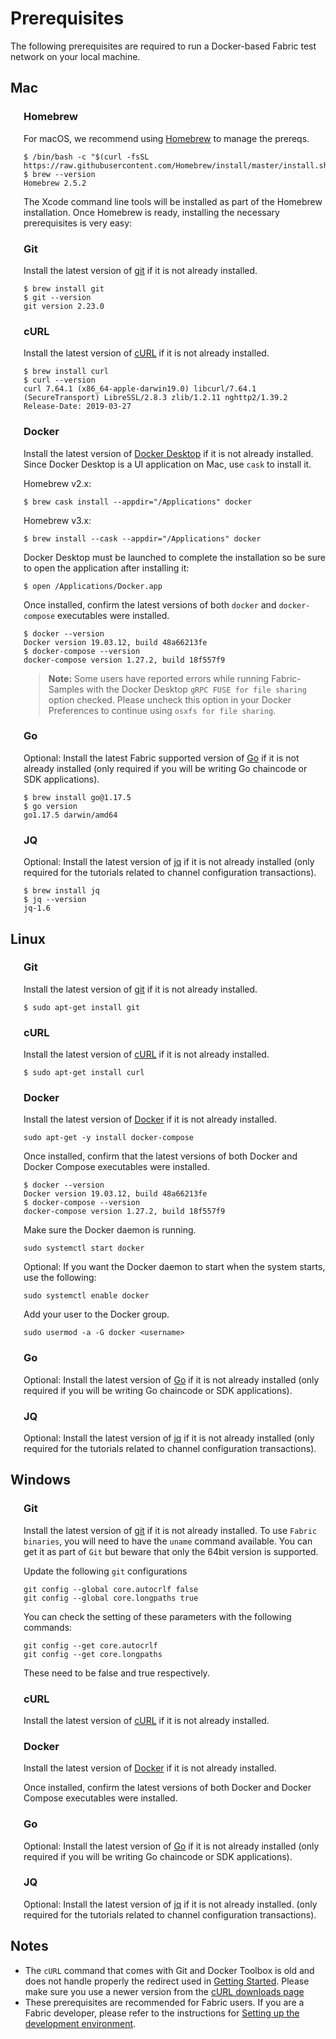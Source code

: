 # Prerequisites

The following prerequisites are required to run a Docker-based Fabric test network on your local machine.

## Mac

<!--- Indent entire section -->
<div style="margin-left: 1.5em;">

### Homebrew

For macOS, we recommend using [Homebrew](https://brew.sh) to manage the prereqs.

```shell
$ /bin/bash -c "$(curl -fsSL https://raw.githubusercontent.com/Homebrew/install/master/install.sh)"
$ brew --version
Homebrew 2.5.2
```

The Xcode command line tools will be installed as part of the Homebrew installation.
Once Homebrew is ready, installing the necessary prerequisites is very easy:

### Git

Install the latest version of [git](https://git-scm.com/downloads) if it is not already installed.

```shell
$ brew install git
$ git --version
git version 2.23.0
```

### cURL

Install the latest version of [cURL](https://curl.haxx.se/download.html) if it is not already installed.

```shell
$ brew install curl
$ curl --version
curl 7.64.1 (x86_64-apple-darwin19.0) libcurl/7.64.1 (SecureTransport) LibreSSL/2.8.3 zlib/1.2.11 nghttp2/1.39.2
Release-Date: 2019-03-27
```

### Docker

Install the latest version of [Docker Desktop](https://docs.docker.com/get-docker/) if it is not already installed.
Since Docker Desktop is a UI application on Mac, use `cask` to install it.

Homebrew v2.x:

```shell
$ brew cask install --appdir="/Applications" docker
```

Homebrew v3.x:

```shell
$ brew install --cask --appdir="/Applications" docker
```

Docker Desktop must be launched to complete the installation so be sure to open the application after installing it:

```shell
$ open /Applications/Docker.app
```

Once installed, confirm the latest versions of both `docker` and `docker-compose` executables were installed.

```shell
$ docker --version
Docker version 19.03.12, build 48a66213fe
$ docker-compose --version
docker-compose version 1.27.2, build 18f557f9
```

> **Note:** Some users have reported errors while running Fabric-Samples with the Docker Desktop `gRPC FUSE for file sharing` option checked.
> Please uncheck this option in your Docker Preferences to continue using `osxfs for file sharing`.

### Go

Optional: Install the latest Fabric supported version of [Go](https://golang.org/doc/install) if it is not already
installed (only required if you will be writing Go chaincode or SDK applications).

```shell
$ brew install go@1.17.5
$ go version
go1.17.5 darwin/amd64
```

### JQ

Optional: Install the latest version of [jq](https://stedolan.github.io/jq/download/) if it is not already installed
(only required for the tutorials related to channel configuration transactions).

```shell
$ brew install jq
$ jq --version
jq-1.6
```
</div>

## **Linux**

<!--- Indent entire section -->
<div style="margin-left: 1.5em;">

### Git

Install the latest version of [git](https://git-scm.com/downloads) if it is not already installed.

```shell
$ sudo apt-get install git
```

### cURL

Install the latest version of [cURL](https://curl.haxx.se/download.html) if it is not already installed.

```shell
$ sudo apt-get install curl
```

### Docker

Install the latest version of [Docker](https://docs.docker.com/get-docker/) if it is not already installed. 

```shell
sudo apt-get -y install docker-compose
```

Once installed, confirm that the latest versions of both Docker and Docker Compose executables were installed.

```shell
$ docker --version
Docker version 19.03.12, build 48a66213fe
$ docker-compose --version
docker-compose version 1.27.2, build 18f557f9
```

Make sure the Docker daemon is running.

```shell
sudo systemctl start docker
```

Optional: If you want the Docker daemon to start when the system starts, use the following:

```shell
sudo systemctl enable docker
```

Add your user to the Docker group.

```shell
sudo usermod -a -G docker <username>
```

### Go

Optional: Install the latest version of [Go](https://golang.org/doc/install) if it is not already installed
(only required if you will be writing Go chaincode or SDK applications).

### JQ

Optional: Install the latest version of [jq](https://stedolan.github.io/jq/download/) if it is not already installed
(only required for the tutorials related to channel configuration transactions).

</div>

## **Windows**

<!--- Indent entire section -->
<div style="margin-left: 1.5em;">

### Git

Install the latest version of [git](https://git-scm.com/downloads) if it is not already installed.
To use `Fabric binaries`, you will need to have the `uname` command available. You can get it as part of `Git` but beware that only the 64bit version is supported.

Update the following `git` configurations
```shell
git config --global core.autocrlf false
git config --global core.longpaths true
```

You can check the setting of these parameters with the following commands:
```shell
git config --get core.autocrlf
git config --get core.longpaths
```

These need to be false and true respectively.

### cURL

Install the latest version of [cURL](https://curl.haxx.se/download.html) if it is not already installed.

### Docker

Install the latest version of [Docker](https://docs.docker.com/get-docker/) if it is not already installed.

Once installed, confirm the latest versions of both Docker and Docker Compose executables were installed.

### Go

Optional: Install the latest version of [Go](https://golang.org/doc/install) if it is not already installed
(only required if you will be writing Go chaincode or SDK applications).

### JQ

Optional: Install the latest version of [jq](https://stedolan.github.io/jq/download/) if it is not already installed.
(only required for the tutorials related to channel configuration transactions).

</div>

## **Notes**

- The `cURL` command that comes with Git and Docker Toolbox is old and does not handle properly the redirect used in [Getting Started](https://hyperledger-fabric.readthedocs.io/en/latest/getting_started.html). Please make sure you use a newer version from the [cURL downloads page](https://curl.haxx.se/download.html)
- These prerequisites are recommended for Fabric users. If you are a Fabric developer, please refer to the instructions for [Setting up the development environment](https://hyperledger-fabric.readthedocs.io/en/latest/dev-setup/devenv.html).

<!--- Licensed under Creative Commons Attribution 4.0 International License
https://creativecommons.org/licenses/by/4.0/ -->
